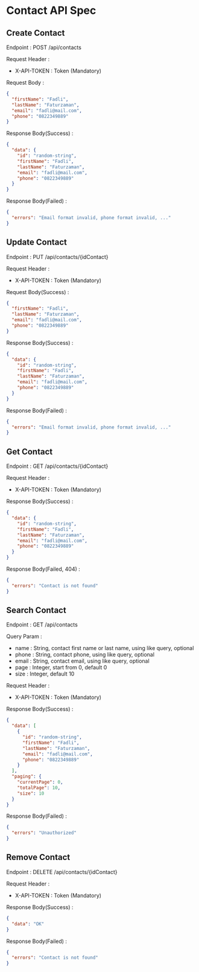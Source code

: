 # Contact API Spec

## Create Contact

Endpoint : POST /api/contacts

Request Header :

- X-API-TOKEN : Token (Mandatory)

Request Body :

```json
{
  "firstName": "Fadli",
  "lastName": "Faturzaman",
  "email": "fadli@mail.com",
  "phone": "0822349889"
}
```

Response Body(Success) :

```json
{
  "data": {
    "id": "random-string",
    "firstName": "Fadli",
    "lastName": "Faturzaman",
    "email": "fadli@mail.com",
    "phone": "0822349889"
  }
}
```

Response Body(Failed) :

```json
{
  "errors": "Email format invalid, phone format invalid, ..."
}
```

## Update Contact

Endpoint : PUT /api/contacts/{idContact}

Request Header :

- X-API-TOKEN : Token (Mandatory)

Request Body(Success) :

```json
{
  "firstName": "Fadli",
  "lastName": "Faturzaman",
  "email": "fadli@mail.com",
  "phone": "0822349889"
}
```

Response Body(Success) :

```json
{
  "data": {
    "id": "random-string",
    "firstName": "Fadli",
    "lastName": "Faturzaman",
    "email": "fadli@mail.com",
    "phone": "0822349889"
  }
}
```

Response Body(Failed) :

```json
{
  "errors": "Email format invalid, phone format invalid, ..."
}
```

## Get Contact

Endpoint : GET /api/contacts/{idContact}

Request Header :

- X-API-TOKEN : Token (Mandatory)

Response Body(Success) :

```json
{
  "data": {
    "id": "random-string",
    "firstName": "Fadli",
    "lastName": "Faturzaman",
    "email": "fadli@mail.com",
    "phone": "0822349889"
  }
}
```

Response Body(Failed, 404) :

```json
{
  "errors": "Contact is not found"
}
```

## Search Contact

Endpoint : GET /api/contacts

Query Param :

- name : String, contact first name or last name, using like query, optional
- phone : String, contact phone, using like query, optional
- email : String, contact email, using like query, optional
- page : Integer, start from 0, default 0
- size : Integer, default 10

Request Header :

- X-API-TOKEN : Token (Mandatory)

Response Body(Success) :

```json
{
  "data": [
    {
      "id": "random-string",
      "firstName": "Fadli",
      "lastName": "Faturzaman",
      "email": "fadli@mail.com",
      "phone": "0822349889"
    }
  ],
  "paging": {
    "currentPage": 0,
    "totalPage": 10,
    "size": 10
  }
}
```

Response Body(Failed) :

```json
{
  "errors": "Unauthorized"
}
```

## Remove Contact

Endpoint : DELETE /api/contacts/{idContact}

Request Header :

- X-API-TOKEN : Token (Mandatory)

Response Body(Success) :

```json
{
  "data": "OK"
}
```

Response Body(Failed) :

```json
{
  "errors": "Contact is not found"
}
```
